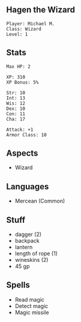 ## Hagen the Wizard

    Player: Michael M.
    Class: Wizard
    Level: 1

## Stats

    Max HP: 2

    XP: 310
    XP Bonus: 5%

    Str: 10
    Int: 13
    Wis: 12
    Dex: 10
    Con: 11
    Cha: 17

    Attack: +1
    Armor Class: 10

## Aspects

* Wizard

## Languages

- Mercean (Common)

## Stuff

* dagger (2)
* backpack
* lantern
* length of rope (1)
* wineskins (2)
* 45 gp

## Spells

* Read magic
* Detect magic
* Magic missile
